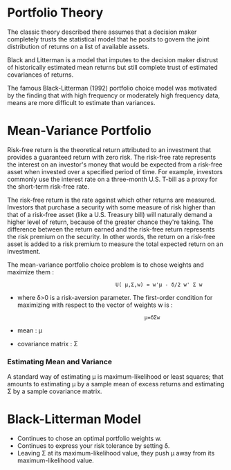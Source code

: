 # Portfolio Theory

The classic theory described there assumes that a decision maker completely trusts the statistical model that he posits to govern the joint distribution of returns on a list of available assets. </br>

Black and Litterman is a model that imputes to the decision maker distrust of historically estimated mean returns but still complete trust of estimated covariances of returns. </br>

The famous Black-Litterman (1992) portfolio choice model was motivated by the finding that with high frequency or moderately high frequency data, means are more difficult to estimate than variances.


# Mean-Variance Portfolio

Risk-free return is the theoretical return attributed to an investment that provides a guaranteed return with zero risk. The risk-free rate represents the interest on an investor's money that would be expected from a risk-free asset when invested over a specified period of time. For example, investors commonly use the interest rate on a three-month U.S. T-bill as a proxy for the short-term risk-free rate.


The risk-free return is the rate against which other returns are measured. Investors that purchase a security with some measure of risk higher than that of a risk-free asset (like a U.S. Treasury bill) will naturally demand a higher level of return, because of the greater chance they're taking. The difference between the return earned and the risk-free return represents the risk premium on the security. In other words, the return on a risk-free asset is added to a risk premium to measure the total expected return on an investment.

The mean-variance portfolio choice problem is to chose weights and maximize them : </br>
  
     
                                       U( μ,Σ,w) = w'μ - δ/2 w' Σ w 
                                       
- where  δ>0  is a risk-aversion parameter. The first-order condition for maximizing with respect to the vector of weights w  is : 

                                               μ=δΣw
- mean :  μ
- covariance matrix : Σ

### Estimating Mean and Variance

A standard way of estimating  μ  is maximum-likelihood or least squares; that amounts to estimating  μ  by a sample mean of excess returns and estimating  Σ  by a sample covariance matrix.

# Black-Litterman Model

 - Continues to chose an optimal portfolio weights w.
 - Continues to express your risk tolerance by setting δ.
 -  Leaving  Σ  at its maximum-likelihood value, they push  μ  away from its maximum-likelihood value.









